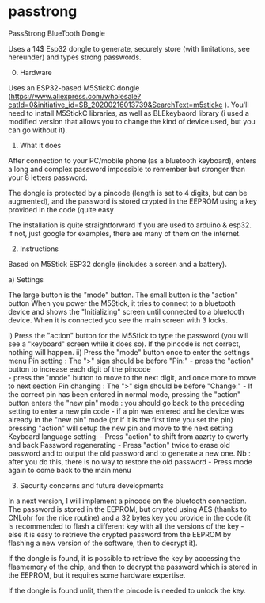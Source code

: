 # passtrong

PassStrong BlueTooth Dongle

Uses a 14$ Esp32 dongle to generate, securely store (with limitations, see hereunder) and types strong passwords.

0) Hardware

Uses an ESP32-based M5StickC dongle (https://www.aliexpress.com/wholesale?catId=0&initiative_id=SB_20200216013739&SearchText=m5stickc ). You'll need to install M5StickC libraries, as well as BLEkeybaord library (i used a modified version that allows you to change the kind of device used, but you can go without it).

1) What it does

After connection to your PC/mobile phone (as a bluetooth keyboard), enters a long and complex password impossible to remember but stronger than your 8 letters password.

The dongle is protected by a pincode (length is set to 4 digits, but can be augmented), and the password is stored crypted in the EEPROM using a key provided in the code (quite easy

The installation is quite straightforward if you are used to arduino & esp32. if not, just google for examples, there are many of them on the internet.

2) Instructions

Based on M5Stick ESP32 dongle (includes a screen and a battery).

a) Settings

The large button is the "mode" button. The small button is the "action" button
When you power the M5Stick, it tries to connect to a bluetooth device and shows the "Initializing" screen until connected to a bluetooth device.
When it is connected you see the main screen with 3 locks.

  i) Press the "action" button for the M5Stick to type the password (you will see a "keyboard" screen while it does so). If the pincode is not correct, nothing will happen.
  ii) Press the "mode" button once to enter the settings menu
    Pin setting : The ">" sign should be before "Pin:"
     - press the "action" button to increase each digit of the pincode  
	 - press the "mode" button to move to the next digit, and once more to move to next section
    Pin changing : The ">" sign should be before "Change:"
	 - If the correct pin has been entered in normal mode, pressing the "action" button enters the "new pin" mode : you should go back to the preceding setting to enter a new pin code
	 - if a pin was entered and he device was already in the "new pin" mode (or if it is the first time you set the pin) pressing "action" will setup the new pin and move to the next setting
	Keyboard language setting:
     - Press "action" to shift from aazrty to qwerty and back
	Password regenerating
	 - Press "action" twice to erase old password and to output the old password and to generate a new one. Nb : after you do this, there is no way to restore the old password
	 - Press mode again to come back to the main menu

3) Security concerns and future developments

In a next version, I will implement a pincode on the bluetooth connection. The password is stored in the EEPROM, but crypted using AES (thanks to CNLohr for the nice routine) and a 32 bytes key you provide in the code (it is recommended to flash a different key with all the versions of the key - else it is easy to retrieve the crypted password from the EEPROM by flashing a new version of the software, then to decrypt it).

If the dongle is found, it is possible to retrieve the key by accessing the flasmemory of the chip, and then to decrypt the password which is stored in the EEPROM, but it requires some hardware expertise.

If the dongle is found unlit, then the pincode is needed to unlock the key. 
